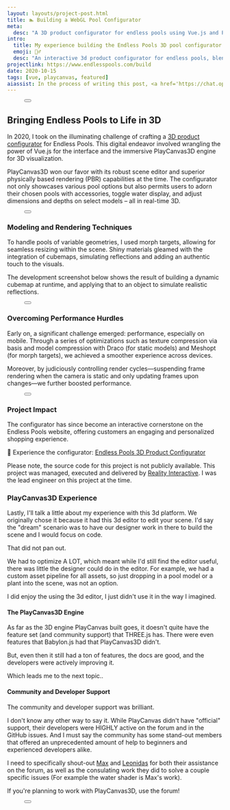 ```yaml
---
layout: layouts/project-post.html
title: 🏊‍ Building a WebGL Pool Configurator
meta:
  desc: "A 3D product configurator for endless pools using Vue.js and PlayCanvas3D"
intro:
  title: My experience building the Endless Pools 3D pool configurator
  emoji: 🏊‍♂️
  desc: "An interactive 3d product configurator for endless pools, blending Vue.js and PlayCanvas3D."
projectlink: https://www.endlesspools.com/build
date: 2020-10-15
tags: [vue, playcanvas, featured]
aiassist: In the process of writing this post, <a href='https://chat.openai.com' target='_blank'>ChatGPT</a> was used to help verbalize my stream of consciousness. If some parts sound a little fancy, that would be why.
---
```


<figure
  x-data="{
    imageSrc: '/images/projects/3d-pools-configurator/screenshot-1.webp',
    imageAlt: 'Screenshot of the Endless Pools 3D Product Configurator',
    showImageOverlay: function (imageElem) {
      this.$dispatch('show-image-overlay', imageElem.src);
    },
  }">
  <button
    @click="showImageOverlay($event.target)"
    class="group h-52 md:h-96 w-full"
    >
    <img
      :src="imageSrc"
      :alt="imageAlt"
      width="100%"
      class="w-full h-full object-cover object-center rounded-2xl md:rounded-xl m-0 transition-opacity"
      loading="lazy">
    <figcaption
      class="w-full text-sm text-black dark:text-white text-right mt-2 -mb-2 pr-4"
      x-text="imageAlt"
    ></figcaption>
  </button>
</figure>

## Bringing Endless Pools to Life in 3D

In 2020, I took on the illuminating challenge of crafting a [3D product configurator](https://www.endlesspools.com/build) for Endless Pools. This digital endeavor involved wrangling the power of Vue.js for the interface and the immersive PlayCanvas3D engine for 3D visualization.

PlayCanvas3D won our favor with its robust scene editor and superior physically based rendering (PBR) capabilities at the time. The configurator not only showcases various pool options but also permits users to adorn their chosen pools with accessories, toggle water display, and adjust dimensions and depths on select models – all in real-time 3D.


<figure
  x-data="{
    imageSrc: '/images/projects/3d-pools-configurator/screenshot-2.webp',
    imageAlt: 'Another screenshot, this time inside and with a resizeabl pool',
    showImageOverlay: function (imageElem) {
      this.$dispatch('show-image-overlay', imageElem.src);
    },
  }">
  <button
    @click="showImageOverlay($event.target)"
    class="group h-52 md:h-96 w-full"
    >
    <img
      :src="imageSrc"
      :alt="imageAlt"
      width="100%"
      class="w-full h-full object-cover object-center rounded-2xl md:rounded-xl m-0 transition-opacity"
      loading="lazy">
    <figcaption
      class="w-full text-sm text-black dark:text-white text-right mt-2 -mb-2 pr-4"
      x-text="imageAlt"
    ></figcaption>
  </button>
</figure>

### Modeling and Rendering Techniques

To handle pools of variable geometries, I used morph targets, allowing for seamless resizing within the scene. Shiny materials gleamed with the integration of cubemaps, simulating reflections and adding an authentic touch to the visuals.

The development screenshot below shows the result of building a dynamic cubemap at runtime, and applying that to an object to simulate realistic reflections.

<figure
  x-data="{
    imageSrc: '/images/projects/3d-pools-configurator/screenshot-4.webp',
    imageAlt: 'A screenshot from when the dynamic cubemap lighting system was getting built.',
    showImageOverlay: function (imageElem) {
      this.$dispatch('show-image-overlay', imageElem.src);
    },
  }">
  <button
    @click="showImageOverlay($event.target)"
    class="group h-52 md:h-96 w-full"
    >
    <img
      :src="imageSrc"
      :alt="imageAlt"
      width="100%"
      class="w-full h-full object-cover object-center rounded-2xl md:rounded-xl m-0 transition-opacity"
      loading="lazy">
    <figcaption
      class="w-full text-sm text-black dark:text-white text-right mt-2 -mb-2 pr-4"
      x-text="imageAlt"
    ></figcaption>
  </button>
</figure>

### Overcoming Performance Hurdles

Early on, a significant challenge emerged: performance, especially on mobile. Through a series of optimizations such as texture compression via basis and model compression with Draco (for static models) and Meshopt (for morph targets), we achieved a smoother experience across devices.

Moreover, by judiciously controlling render cycles—suspending frame rendering when the camera is static and only updating frames upon changes—we further boosted performance.

<figure
  x-data="{
    imageSrc: '/images/projects/3d-pools-configurator/screenshot-3.webp',
    imageAlt: 'Screenshot of the Endless Pools 3D Product Configurator',
    showImageOverlay: function (imageElem) {
      this.$dispatch('show-image-overlay', imageElem.src);
    },
  }">
  <button
    @click="showImageOverlay($event.target)"
    class="group h-52 md:h-96 w-full"
    >
    <img
      :src="imageSrc"
      :alt="imageAlt"
      width="100%"
      class="w-full h-full object-cover object-center rounded-2xl md:rounded-xl m-0 transition-opacity"
      loading="lazy">
    <figcaption
      class="w-full text-sm text-black dark:text-white text-right mt-2 -mb-2 pr-4"
      x-text="imageAlt"
    ></figcaption>
  </button>
</figure>

### Project Impact

The configurator has since become an interactive cornerstone on the Endless Pools website, offering customers an engaging and personalized shopping experience.

🌊 Experience the configurator: [Endless Pools 3D Product Configurator](https://www.endlesspools.com/build)

Please note, the source code for this project is not publicly available. This project was managed, executed and delivered by [Reality Interactive](https://www.realityi.com/). I was the lead engineer on this project at the time.

### PlayCanvas3D Experience

Lastly, I'll talk a little about my experience with this 3d platform. We originally chose it because it had this 3d editor to edit your scene. I'd say the "dream" scenario was to have our designer work in there to build the scene and I would focus on code.

That did not pan out.

We had to optimize A LOT, which meant while I'd still find the editor useful, there was little the designer could do in the editor. For example, we had a custom asset pipeline for all assets, so just dropping in a pool model or a plant into the scene, was not an option.

I did enjoy the using the 3d editor, I just didn't use it in the way I imagined.

#### The PlayCanvas3D Engine

As far as the 3D engine PlayCanvas built goes, it doesn't quite have the feature set (and community support) that THREE.js has. There were even features that Babylon.js had that PlayCanvas3D didn't.

But, even then it still had a ton of features, the docs are good, and the developers were actively improving it.

Which leads me to the next topic..

#### Community and Developer Support

The community and developer support was brilliant.

I don't know any other way to say it. While PlayCanvas didn't have "official" support, their developers were HIGHLY active on the forum and in the GitHub issues. And I must say the community has some stand-out members that offered an unprecedented amount of help to beginners and experienced developers alike.

I need to specifically shout-out [Max](https://forum.playcanvas.com/u/max/summary) and [Leonidas](https://forum.playcanvas.com/u/leonidas/summary) for both their assistance on the forum, as well as the consulating work they did to solve a couple specific issues (For example the water shader is Max's work).

If you're planning to work with PlayCanvas3D, use the forum!

<figure
  x-data="{
    imageSrc: '/images/projects/3d-pools-configurator/screenshot-5.webp',
    imageAlt: 'Screenshot of my forum profile, 195 days on there and 5,000 posts read, the forum was my bible.',
    showImageOverlay: function (imageElem) {
      this.$dispatch('show-image-overlay', imageElem.src);
    },
  }">
  <button
    @click="showImageOverlay($event.target)"
    class="group h-52 md:h-96 w-full"
    >
    <img
      :src="imageSrc"
      :alt="imageAlt"
      width="100%"
      class="w-full h-full object-cover object-center rounded-2xl md:rounded-xl m-0 transition-opacity"
      loading="lazy">
    <figcaption
      class="w-full text-sm text-black dark:text-white text-right mt-2 -mb-2 pr-4"
      x-text="imageAlt"
    ></figcaption>
  </button>
</figure>
